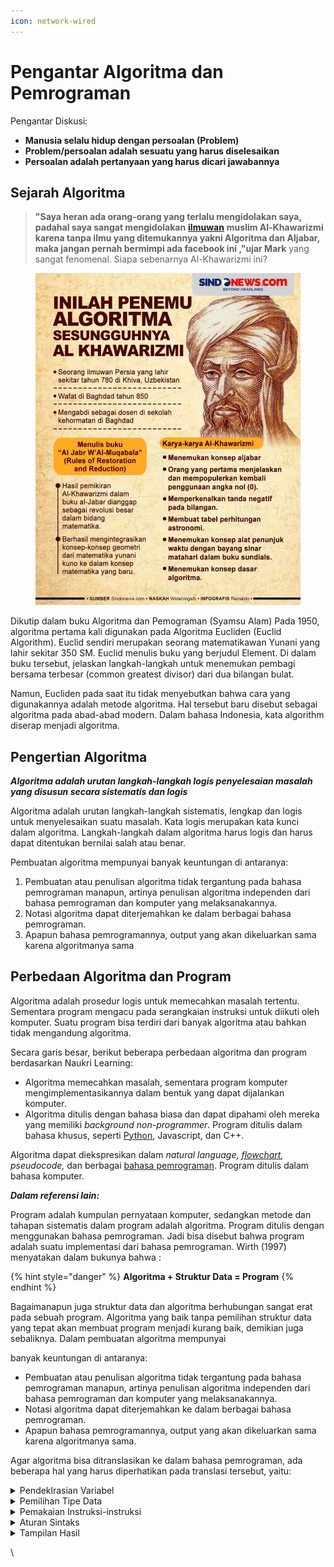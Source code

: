 ```yaml
---
icon: network-wired
---
```


# Pengantar Algoritma dan Pemrograman

Pengantar Diskusi:

* **Manusia selalu hidup dengan persoalan (Problem)**
* **Problem/persoalan adalah sesuatu yang harus diselesaikan**
* **Persoalan adalah pertanyaan yang harus dicari jawabannya**

## Sejarah Algoritma

> **"Saya heran ada orang-orang yang terlalu mengidolakan saya, padahal saya sangat mengidolakan** [**ilmuwan**](https://www.sindonews.com/topic/2373/ilmuwan) **muslim Al-Khawarizmi karena tanpa ilmu yang ditemukannya yakni Algoritma dan Aljabar, maka jangan pernah bermimpi ada facebook ini ,"ujar Mark** yang sangat fenomenal. Siapa sebenarnya Al-Khawarizmi ini?

<figure><img src="../.gitbook/assets/image.png" alt=""><figcaption></figcaption></figure>

Dikutip dalam buku Algoritma dan Pemograman (Syamsu Alam) Pada 1950, algoritma pertama kali digunakan pada Algoritma Eucliden (Euclid Algorithm). Euclid sendiri merupakan seorang matematikawan Yunani yang lahir sekitar 350 SM. Euclid menulis buku yang berjudul Element. Di dalam buku tersebut, jelaskan langkah-langkah untuk menemukan pembagi bersama terbesar (common greatest divisor) dari dua bilangan bulat.&#x20;

Namun, Eucliden pada saat itu tidak menyebutkan bahwa cara yang digunakannya adalah metode algoritma. Hal tersebut baru disebut sebagai algoritma pada abad-abad modern. Dalam bahasa Indonesia, kata algorithm diserap menjadi algoritma.

## Pengertian Algoritma

_**Algoritma adalah urutan langkah-langkah logis penyelesaian masalah yang disusun secara sistematis dan logis**_

Algoritma adalah urutan langkah-langkah sistematis, lengkap dan logis untuk menyelesaikan suatu masalah. Kata logis merupakan kata kunci dalam algoritma. Langkah-langkah dalam algoritma harus logis dan harus dapat ditentukan bernilai salah atau benar.

Pembuatan algoritma mempunyai banyak keuntungan di antaranya:&#x20;

1. Pembuatan atau penulisan algoritma tidak tergantung pada bahasa pemrograman manapun, artinya penulisan algoritma independen dari bahasa pemrograman dan komputer yang melaksanakannya.&#x20;
2. Notasi algoritma dapat diterjemahkan ke dalam berbagai bahasa pemrograman.&#x20;
3. Apapun bahasa pemrogramannya, output yang akan dikeluarkan sama karena algoritmanya sama

## Perbedaan Algoritma dan Program

Algoritma adalah prosedur logis untuk memecahkan masalah tertentu. Sementara program mengacu pada serangkaian instruksi untuk diikuti oleh komputer. Suatu program bisa terdiri dari banyak algoritma atau bahkan tidak mengandung algoritma.

Secara garis besar, berikut beberapa perbedaan algoritma dan program berdasarkan Naukri Learning:

* Algoritma memecahkan masalah, sementara program komputer mengimplementasikannya dalam bentuk yang dapat dijalankan komputer.
* Algoritma ditulis dengan bahasa biasa dan dapat dipahami oleh mereka yang memiliki _background non-programmer_. Program ditulis dalam bahasa khusus, seperti [Python](https://revou.co/panduan-teknis/python-adalah), Javascript, dan C++.

Algoritma dapat diekspresikan dalam _natural language,_ [_flowchart_](https://revou.co/kosakata/flowchart)_, pseudocode,_ dan berbagai [bahasa pemrograman](https://revou.co/panduan-teknis/bahasa-pemrograman). Program ditulis dalam bahasa komputer.

_**Dalam referensi lain:**_

Program  adalah kumpulan pernyataan komputer, sedangkan metode dan tahapan sistematis dalam program adalah algoritma. Program ditulis dengan menggunakan bahasa pemrograman. Jadi bisa disebut bahwa program adalah suatu implementasi dari bahasa pemrograman. Wirth (1997) menyatakan dalam bukunya bahwa :

{% hint style="danger" %}
**Algoritma + Struktur Data = Program**
{% endhint %}

Bagaimanapun juga struktur data dan algoritma berhubungan sangat erat pada sebuah program. Algoritma yang baik tanpa pemilihan struktur data yang tepat akan membuat program menjadi kurang baik, demikian juga sebaliknya. Dalam pembuatan algoritma mempunyai

banyak keuntungan di antaranya:

* Pembuatan atau penulisan algoritma tidak tergantung pada bahasa pemrograman manapun, artinya penulisan algoritma independen dari bahasa pemrograman dan komputer yang melaksanakannya.
* Notasi algoritma dapat diterjemahkan ke dalam berbagai bahasa pemrograman.
* Apapun bahasa pemrogramannya, output yang akan dikeluarkan sama karena algoritmanya sama.

Agar algoritma bisa ditranslasikan ke dalam bahasa pemrograman, ada beberapa hal yang harus diperhatikan pada translasi tersebut, yaitu:

<details>

<summary>Pendeklrasian Variabel</summary>

Untuk mengetahui dibutuhkannya pendeklarasian variabel dalam penggunaan bahasa pemrograman apabila tidak semua bahasa pemrograman membutuhkannya.

</details>

<details>

<summary>Pemilihan Tipe Data</summary>

Apabila bahasa pemrograman yang akan digunakan membutuhkan pendeklarasian variabel maka perlu hal ini dipertimbangkan pada saat pemilihan tipe data.

</details>

<details>

<summary>Pemakaian Instruksi-instruksi</summary>

Beberapa instruksi mempunyai kegunaan yang sama tetapi masing-masing memiliki kelebihan dan kekurangan yang berbeda.

\


</details>

<details>

<summary>Aturan Sintaks</summary>

Pada saat menuliskan program kita terikat dengan aturan sintaksis dalam bahasa pemrograman yang akan digunakan.

</details>

<details>

<summary>Tampilan Hasil</summary>

Pada saat membuat algoritma kita tidak memikirkan tampilan hasil yang akan disajikan. Hal-hal teknis ini diperhatikan ketik mengkonversikannya menjadi program.

</details>



\




